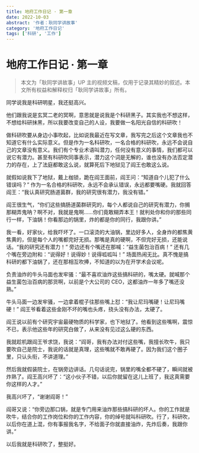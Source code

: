 ```yaml
---
title: 地府工作日记 · 第一章
date: 2022-10-03
abstract: '作者：耿同学讲故事'
category: '地府工作日记'
tags: ['科研', '工作']
---
```


# 地府工作日记 · 第一章

> 本文为「耿同学讲故事」UP 主的视频文稿，仅用于记录其精妙的叙述。本文所有权益和解释权归「耿同学讲故事」所有。

同学说我是科研明星，我还挺高兴。

他们跟我说是玄冥二老的冥啊，意思就是说我是个科研黑子。其实我也不想这样，不想给科研抹黑，所以我要改变自己的人设，我要做一名阳光自信的科研吹！

做科研吹要从身边小事吹起，比如说我最近在写文章，我写完之后这个文章我也不知道它有什么实际意义。但是作为一名科研吹，一名合格的科研吹，永远不会说自己的文章没有意义。我们有个专业术语叫潜力，任何没有意义的事情，我们都可以说它有潜力。甚至有科研吹同事表示，潜力这个词是无解的，谁也没有办法否定潜力的存在，上了法庭都敢这么说，就算死后下地狱见了阎王也敢这么说。

就假如说我下了地狱，戴上枷锁，跪在阎王面前，阎王问：“知道自个儿犯了什么错误吗？” 作为一名合格的科研吹，永远不会承认错误，永远都要嘴硬。我就回答阎王：“我认真研究肠道菌群，我的研究很有潜力，我没有错。”

阎王很生气，“你们这些搞肠道菌群研究的，每个人都说自己的研究有潜力，你搁那糊弄鬼呐？啊不对，我就是鬼啊……你们竟敢糊弄本王！就判处你和你的那些同行一样，下油锅！你看那边的锅里，炸的都是你的同行，我跟你讲。”

我一看，好家伙，给我吓坏了。一口滚烫的大油锅，里边好多人，全身炸的都焦黄焦黄的，但是每个人的嘴都完好无损。那嘴是真的硬啊，不但完好无损，还能说话。“我的研究还有潜力！” 旁边还有个嘴还在那喊：“益生菌包治百病！” 还有几个嘴在旁边附和：“说得好！说得妙！说得呱呱叫！” 场面热闹无比。真不愧是搞科研的都下油锅了，还在那相互吹捧，不知道的以为在开学术会议呢。

负责油炸的牛头马面也发牢骚：“最不喜欢油炸这些搞科研的，嘴太硬。就喊那个益生菌包治百病的那货啊，以前是个大公司的 CEO，这都油炸一年多了嘴还没熟。”

牛头马面一边发牢骚，一边拿着棍子往那些嘴上怼：“我让尼玛嘴硬！让尼玛嘴硬！” 阎王爷看着这些金刚不坏的嘴也头疼，挠头没有办法，太硬了。

阎王说以前有个研究宇宙最硬物质的科学家，也下地狱了。他看到这些嘴啊，震惊不已，表示他这些年的研究白做了，从来没有见过这么硬的东西。

我就趁机跟阎王爷求饶，我说：“阎哥，我有办法对付这些嘴，我擅长吹牛，我只要吹自己是院士，我说的话就是真理，这些嘴就不敢再硬了。因为我们这个圈子里，只认头衔，不讲道理。”

然后我就假装院士，在锅旁边讲话。几句话说完，锅里的嘴全都不硬了，瞬间就被炸熟了。阎王高兴坏了：“这小伙子不错，以后你就留在这儿上班了，我这真需要你这样的人才。”

我高兴坏了，“谢谢阎哥！”

阎哥又说：“你旁边那口锅，就是专门用来油炸那些搞科研的坏人。你的工作就是吹牛，结合你的工作岗位和你的工作内容，你的绰号就叫科研吹。行了，科研吹，以后你在道上混，你有事报我名字，不给面子你就直接油炸，先炸后奏，我跟你讲。”

以后我就是科研吹了，整挺好。
